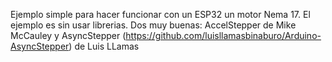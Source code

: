 Ejemplo simple para hacer funcionar con un ESP32 un motor Nema 17.
El ejemplo es sin usar librerias.
Dos muy buenas: AccelStepper de Mike McCauley
y AsyncStepper (https://github.com/luisllamasbinaburo/Arduino-AsyncStepper) de Luis LLamas
